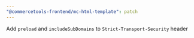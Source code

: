 ```yaml
---
"@commercetools-frontend/mc-html-template": patch
---
```


Add `preload` and `includeSubDomains` to `Strict-Transport-Security` header
